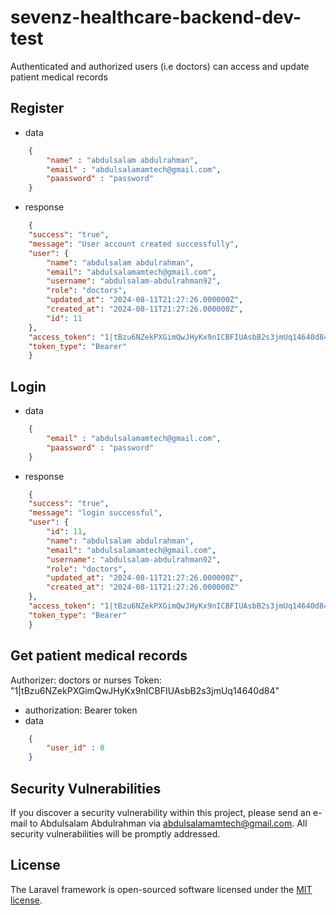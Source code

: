 # sevenz-healthcare-backend-dev-test

Authenticated and authorized users (i.e doctors) can access and update patient medical records

## Register

- data
```json
    {
        "name" : "abdulsalam abdulrahman",
        "email" : "abdulsalamamtech@gmail.com",
        "paassword" : "password"
    }
```
- response
```json
    {
    "success": "true",
    "message": "User account created successfully",
    "user": {
        "name": "abdulsalam abdulrahman",
        "email": "abdulsalamamtech@gmail.com",
        "username": "abdulsalam-abdulrahman92",
        "role": "doctors",
        "updated_at": "2024-08-11T21:27:26.000000Z",
        "created_at": "2024-08-11T21:27:26.000000Z",
        "id": 11
    },
    "access_token": "1|tBzu6NZekPXGimQwJHyKx9nICBFIUAsbB2s3jmUq14640d84",
    "token_type": "Bearer"
    }
```

## Login
- data
```json
    {
        "email" : "abdulsalamamtech@gmail.com",
        "paassword" : "password"
    }
```
- response
```json
    {
    "success": "true",
    "message": "login successful",
    "user": {
        "id": 11,
        "name": "abdulsalam abdulrahman",
        "email": "abdulsalamamtech@gmail.com",
        "username": "abdulsalam-abdulrahman92",
        "role": "doctors",
        "updated_at": "2024-08-11T21:27:26.000000Z",
        "created_at": "2024-08-11T21:27:26.000000Z"
    },
    "access_token": "1|tBzu6NZekPXGimQwJHyKx9nICBFIUAsbB2s3jmUq14640d84",
    "token_type": "Bearer"
    }
```

## Get patient medical records
Authorizer: doctors or nurses
Token: "1|tBzu6NZekPXGimQwJHyKx9nICBFIUAsbB2s3jmUq14640d84"
- authorization: Bearer token
- data
```json
    {
        "user_id" : 8
    }
```




## Security Vulnerabilities

If you discover a security vulnerability within this project, please send an e-mail to Abdulsalam Abdulrahman via [abdulsalamamtech@gmail.com](mailto:abdulsalamamtech@gmail.com). All security vulnerabilities will be promptly addressed.

## License

The Laravel framework is open-sourced software licensed under the [MIT license](https://opensource.org/licenses/MIT).
